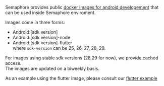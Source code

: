 Semaphore provides public [docker images for android developement](/ci-cd-environment/semaphore-registry-images/#android) that can be used inside Semaphore enviroment.

Images come in three forms:
- Android:[sdk version]
- Android:[sdk version]-node
- Android:[sdk version]-flutter<br/>
where `sdk-version` can be 25, 26, 27, 28, 29.

For images using stable sdk versions (28,29 for now), we provide cached access.<br/>
The images are updated on a biweekly basis.

As an example using the flutter image, please consult our [flutter example](flutter.md)
